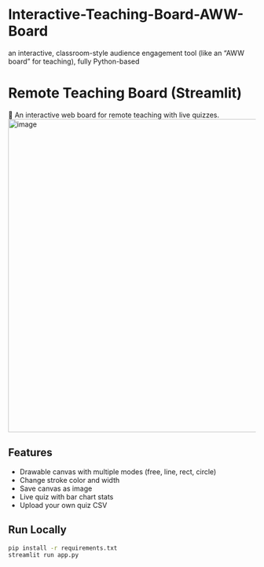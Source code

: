 # Interactive-Teaching-Board-AWW-Board
an interactive, classroom-style audience engagement tool (like an “AWW board” for teaching), fully Python-based
# Remote Teaching Board (Streamlit)

🎨 An interactive web board for remote teaching with live quizzes.
<img width="693" height="637" alt="image" src="https://github.com/user-attachments/assets/6103e2c7-efb8-4c4f-93b0-89e9fc59039a" />

## Features
- Drawable canvas with multiple modes (free, line, rect, circle)
- Change stroke color and width
- Save canvas as image
- Live quiz with bar chart stats
- Upload your own quiz CSV

## Run Locally
```bash
pip install -r requirements.txt
streamlit run app.py
